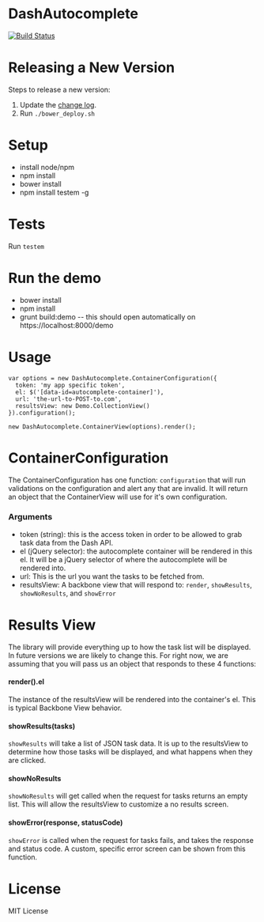 # DashAutocomplete
[![Build Status](https://travis-ci.org/samaritanministries/dash-autocomplete.js.svg?branch=master)](https://travis-ci.org/samaritanministries/dash-autocomplete.js)

# Releasing a New Version

Steps to release a new version:

1. Update the [change log](/CHANGELOG.md).
2. Run `./bower_deploy.sh`

# Setup
* install node/npm
* npm install
* bower install
* npm install testem -g

# Tests
Run ```testem```

# Run the demo
  * bower install
  * npm install
  * grunt build:demo -- this should open automatically on https://localhost:8000/demo

# Usage
```
var options = new DashAutocomplete.ContainerConfiguration({
  token: 'my app specific token',
  el: $('[data-id=autocomplete-container]'),
  url: 'the-url-to-POST-to.com',
  resultsView: new Demo.CollectionView()
}).configuration();

new DashAutocomplete.ContainerView(options).render();
```

# ContainerConfiguration

The ContainerConfiguration has one function: ```configuration``` that will run validations on the
configuration and alert any that are invalid.  It will return an object that the ContainerView
will use for it's own configuration.

### Arguments
* token (string): this is the access token in order to be allowed to grab task data from the Dash API.
* el (jQuery selector): the autocomplete container will be rendered in this el.  It will be a jQuery selector of where the autocomplete will be rendered into.
* url: This is the url you want the tasks to be fetched from.
* resultsView: A backbone view that will respond to: ```render```, ```showResults```, ```showNoResults```, and ```showError```

# Results View

The library will provide everything up to how the task list will be displayed.  In future versions we are likely to change this.
For right now, we are assuming that you will pass us an object that responds to these 4 functions:

#### render().el

The instance of the resultsView will be rendered into the container's el.  This is typical Backbone View behavior.

#### showResults(tasks)

```showResults``` will take a list of JSON task data.  It is up to the resultsView to determine how those tasks will be
displayed, and what happens when they are clicked.

#### showNoResults

```showNoResults``` will get called when the request for tasks returns an empty list.  This will allow the resultsView to
customize a no results screen.

#### showError(response, statusCode)

```showError``` is called when the request for tasks fails, and takes the response and status code.  A custom, specific error
screen can be shown from this function.

# License
MIT License

